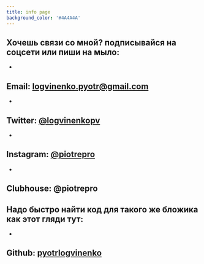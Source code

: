 ```yaml
---
title: info page
background_color: '#4A4A4A'
---
```


## Хочешь связи со мной? подписывайся на соцсети или пиши на мыло:

* 

## Email: [logvinenko.pyotr@gmail.com](mailto:logvinenko.pyotr@gmail.com)

* 

## Twitter: [@logvinenkopv](https://twitter.com/logvinenkopv)

* 

## Instagram: [@piotrepro](https://www.instagram.com/piotrepro/)

* 

## Clubhouse: @piotrepro

## Надо быстро найти код для такого же бложика как этот гляди тут:

* 

## Github: [pyotrlogvinenko](https://github.com/PyotrLogvinenko)